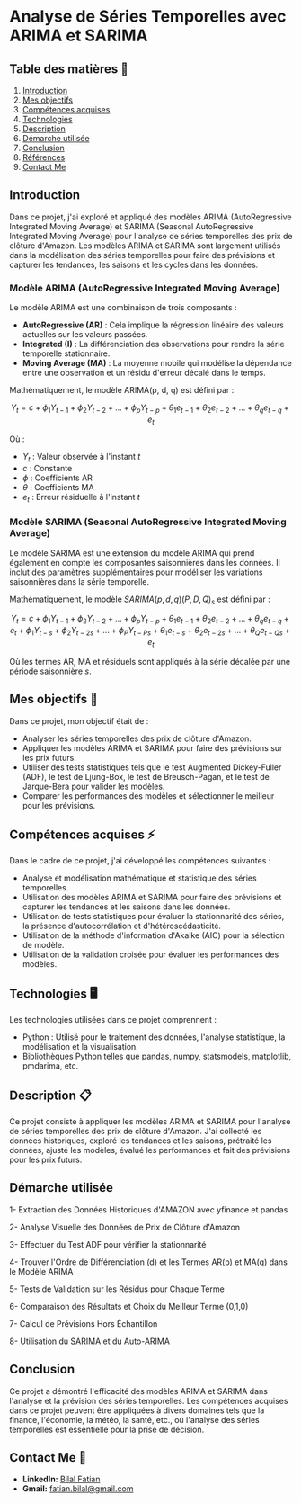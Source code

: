 # Analyse de Séries Temporelles avec ARIMA et SARIMA

## Table des matières 📝
1. [Introduction](#introduction)
2. [Mes objectifs](#mes-objectifs)
3. [Compétences acquises](#compétences-acquises)
4. [Technologies](#technologies)
5. [Description](#description)
6. [Démarche utilisée](#démarche-utilisée)
7. [Conclusion](#conclusion)
8. [Références](#références)
9. [Contact Me](#contact)

## Introduction
Dans ce projet, j'ai exploré et appliqué des modèles ARIMA (AutoRegressive Integrated Moving Average) et SARIMA (Seasonal AutoRegressive Integrated Moving Average) pour l'analyse de séries temporelles des prix de clôture d'Amazon. Les modèles ARIMA et SARIMA sont largement utilisés dans la modélisation des séries temporelles pour faire des prévisions et capturer les tendances, les saisons et les cycles dans les données.

### Modèle ARIMA (AutoRegressive Integrated Moving Average)
Le modèle ARIMA est une combinaison de trois composants : 
- **AutoRegressive (AR)** : Cela implique la régression linéaire des valeurs actuelles sur les valeurs passées.
- **Integrated (I)** : La différenciation des observations pour rendre la série temporelle stationnaire.
- **Moving Average (MA)** : La moyenne mobile qui modélise la dépendance entre une observation et un résidu d'erreur décalé dans le temps.

Mathématiquement, le modèle ARIMA(p, d, q) est défini par :

$$ Y_t = c + \phi_1 Y_{t-1} + \phi_2 Y_{t-2} + ... + \phi_p Y_{t-p} + \theta_1 e_{t-1} + \theta_2 e_{t-2} + ... + \theta_q e_{t-q} + e_t $$

Où :
- $Y_t$ : Valeur observée à l'instant $t$
- $c$ : Constante
- $\phi$ : Coefficients AR
- $\theta$ : Coefficients MA
- $e_t$ : Erreur résiduelle à l'instant $t$

### Modèle SARIMA (Seasonal AutoRegressive Integrated Moving Average)
Le modèle SARIMA est une extension du modèle ARIMA qui prend également en compte les composantes saisonnières dans les données. Il inclut des paramètres supplémentaires pour modéliser les variations saisonnières dans la série temporelle.

Mathématiquement, le modèle $SARIMA(p, d, q)(P, D, Q)_{s}$ est défini par :

$$ Y_t = c + \phi_1 Y_{t-1} + \phi_2 Y_{t-2} + ... + \phi_p Y_{t-p} + \theta_1 e_{t-1} + \theta_2 e_{t-2} + ... + \theta_q e_{t-q} + e_t +  \phi_1 Y_{t-s} + \phi_2 Y_{t-2s} + ... + \phi_P Y_{t-Ps} + \theta_1 e_{t-s} + \theta_2 e_{t-2s} + ... + \theta_Q e_{t-Qs} + e_t $$

Où les termes AR, MA et résiduels sont appliqués à la série décalée par une période saisonnière $s$.

## Mes objectifs 🎯
Dans ce projet, mon objectif était de :
- Analyser les séries temporelles des prix de clôture d'Amazon.
- Appliquer les modèles ARIMA et SARIMA pour faire des prévisions sur les prix futurs.
- Utiliser des tests statistiques tels que le test Augmented Dickey-Fuller (ADF), le test de Ljung-Box, le test de Breusch-Pagan, et le test de Jarque-Bera pour valider les modèles.
- Comparer les performances des modèles et sélectionner le meilleur pour les prévisions.

## Compétences acquises ⚡
Dans le cadre de ce projet, j'ai développé les compétences suivantes :
- Analyse et modélisation mathématique et statistique des séries temporelles.
- Utilisation des modèles ARIMA et SARIMA pour faire des prévisions et capturer les tendances et les saisons dans les données.
- Utilisation de tests statistiques pour évaluer la stationnarité des séries, la présence d'autocorrélation et d'hétéroscédasticité.
- Utilisation de la méthode d'information d'Akaike (AIC) pour la sélection de modèle.
- Utilisation de la validation croisée pour évaluer les performances des modèles.

## Technologies 🖥️
Les technologies utilisées dans ce projet comprennent :
- Python : Utilisé pour le traitement des données, l'analyse statistique, la modélisation et la visualisation.
- Bibliothèques Python telles que pandas, numpy, statsmodels, matplotlib, pmdarima, etc.

## Description 📋
Ce projet consiste à appliquer les modèles ARIMA et SARIMA pour l'analyse de séries temporelles des prix de clôture d'Amazon. J'ai collecté les données historiques, exploré les tendances et les saisons, prétraité les données, ajusté les modèles, évalué les performances et fait des prévisions pour les prix futurs.

## Démarche utilisée

1- Extraction des Données Historiques d'AMAZON avec yfinance et pandas

2- Analyse Visuelle des Données de Prix de Clôture d'Amazon

3- Effectuer du Test ADF pour vérifier la stationnarité 

4- Trouver l'Ordre de Différenciation (d) et les Termes AR(p) et MA(q) dans le Modèle ARIMA 

5- Tests de Validation sur les Résidus pour Chaque Terme

6- Comparaison des Résultats et Choix du Meilleur Terme (0,1,0)

7- Calcul de Prévisions Hors Échantillon

8- Utilisation du SARIMA et du Auto-ARIMA



## Conclusion
Ce projet a démontré l'efficacité des modèles ARIMA et SARIMA dans l'analyse et la prévision des séries temporelles. Les compétences acquises dans ce projet peuvent être appliquées à divers domaines tels que la finance, l'économie, la météo, la santé, etc., où l'analyse des séries temporelles est essentielle pour la prise de décision.

## Contact Me 📨

- **LinkedIn:** [Bilal Fatian](https://www.linkedin.com/in/bilal-fatian-806813254/)
- **Gmail:** [fatian.bilal@gmail.com](mailto:fatian.bilal@gmail.com)

